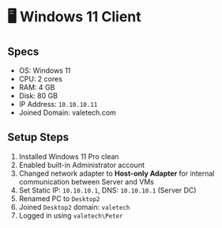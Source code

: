 # 🖥️ Windows 11 Client

## Specs
- OS: Windows 11
- CPU: 2 cores
- RAM: 4 GB
- Disk: 80 GB
- IP Address: `10.10.10.11`
- Joined Domain: valetech.com

## Setup Steps
1. Installed Windows 11 Pro clean
2. Enabled built-in Administrator account
3. Changed network adapter to **Host-only Adapter** for internal communication between Server and VMs
4. Set Static IP: `10.10.10.1`, DNS: `10.10.10.1` (Server DC)
5. Renamed PC to `Desktop2`
6. Joined `Desktop2` domain: `valetech`
7. Logged in using `valetech\Peter`


